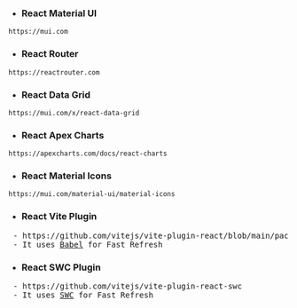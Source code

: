 - ### React Material UI

```
https://mui.com
```

- ### React Router

```
https://reactrouter.com
```

- ### React Data Grid

```
https://mui.com/x/react-data-grid
```

- ### React Apex Charts

```
https://apexcharts.com/docs/react-charts
```

- ### React Material Icons

```
https://mui.com/material-ui/material-icons
```

- ### React Vite Plugin

<pre>
 - https://github.com/vitejs/vite-plugin-react/blob/main/packages/plugin-react/README.md
 - It uses <a href="https://babeljs.io">Babel</a> for Fast Refresh
</pre>

- ### React SWC Plugin

<pre>
 - https://github.com/vitejs/vite-plugin-react-swc
 - It uses <a href="https://swc.rs">SWC</a> for Fast Refresh
</pre>
